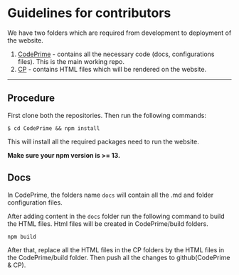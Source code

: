 # Guidelines for contributors

We have two folders which are required from development to deployment of the website.
1. [CodePrime](https://github.com/umangkumarr/CodePrime) - contains all the necessary code (docs, configurations files). This is the main working repo.
2. [CP](https://github.com/umangkumarr/CP) - contains HTML files which will be rendered on the website.


---
## Procedure
First clone both the repositories. Then run the following commands:
```bsh
$ cd CodePrime && npm install
```
This will install all the required packages need to run the website.

**Make sure your npm version is >= 13.**

## Docs

In CodePrime, the folders name ```docs``` will contain all the .md and folder configuration files.

After adding content in the ```docs``` folder run the following command to build the HTML files. Html files will be created in CodePrime/build folders.

```bsh
npm build
```

After that, replace all the HTML files in the CP folders by the HTML files in the CodePrime/build folder. Then push all the changes to github(CodePrime & CP).
